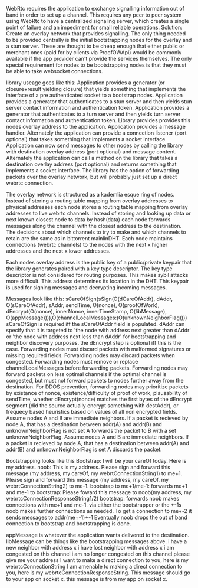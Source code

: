 WebRtc requires the application to exchange signalling information out of band in order to set up a channel. This requires any peer to peer system using WebRtc to have a centralized signaling server, which creates a single point of failure and an impediment for small reliable operations. 
Solution: Create an overlay network that provides signalling. The only thing needed to be provided centrally is the initial bootstrapping nodes for the overlay and a stun server. These are thought to be cheap enough that either public or merchant ones (paid for by clients via ProofOWApi) would be commonly available if the app provider can't provide the services themselves. The only special requirement for nodes to be bootstrapping nodes is that they must be able to take websocket connections.

library useage goes like this:
Application provides a generator (or closure+result yielding closure) that yields something that implements the interface of a pre authenticated socket to a bootstrap nodes. 
Application provides a generator that authenticates to a stun server and then yields stun server contact information and authentication token.
Application provides a generator that authenticates to a turn server and then yields turn server contact information and authentication token. 
Library provides provides this nodes overlay address to the application.
Application provides a message handler.
Alternately the application can provide a connection listener (port optional) that takes something that implements a socket interface.
Application can now send messages to other nodes by calling the library with destination overlay address (port optional) and message content. 
Alternately the application can call a method on the library that takes a destination overlay address (port optional) and returns something that implements a socket interface. The library has the option of forwarding packets over the overlay network, but will probably just set up a direct webrtc connection.

The overlay network is structured as a kademlia esque ring of nodes. Instead of storing a routing table mapping from overlay addresses to physical addresses each node stores a routing table mapping from overlay addresses to live webrtc channels. Instead of storing and looking up data or next known closest node to data by hash(data) each node forwards messages along the channel with the closest address to the destination. The decisions about which channels to try to make and which channels to retain are the same as in bittorrent mainlinDHT.
Each node maintains connections (webrtc channels) to the nodes with the next x higher addresses and the next x lower addresses. 

Each nodes overlay address is the public key of a public/private keypair that the library generates paired with a key type descriptor. The key type descriptor is not considered for routing purposes.
This makes sybil attacks more difficult. This address determines its location in the DHT. This keypair is used for signing messages and decrypting incoming messages.

Messages look like this: sCareOfSign(sSign(O(dCareOfAddr), dAddr, O(sCareOfAddr), sAddr, sendTime, O(nonce), O(proofOfWork), dEncrypt(O(nonce), innerNonce, innerTimeStamp, O(libMessage), O(appMessage)))),O(channelLocalMessages:(O(unknownNeighborFlag))))
sCareOfSign is required iff the sCareOfAddr field is populated.
dAddr can specify that it is targeted to 'the node with address next greater than dAddr' or 'the node with address next less than dAddr' for bootstrapping and neighbor discovery purposes. the dEncrypt step is optional iff this is the case.
Forwarding nodes must discard packets with malformed signatures or missing required fields. 
Forwarding nodes may discard packets when congested.
Forwarding nodes must remove or replace channelLocalMessages before forwarding packets.
Forwarding nodes may forward packets on less optimal channels if the optimal channel is congested, but must not forward packets to nodes further away from the destination.
For DDOS prevention, forwarding nodes may prioritize packets by existance of nonce, existence/difficulty of proof of work, plausability of sendTime, whether dEncrypt(nonce) matches the first bytes of the dEncrypt segment (did the source actually encrypt something with destAddr), or frequecy based heuristics based on values of all non encrypted fields.
Assume nodes A and B are immediate neighbors. If a packet is recieved by node A, that has a destination between addr(A) and addr(B) and unknownNeighborFlag is not set A forwards the packet to B with a set unknownNeighborFlag.
Assume nodes A and B are immediate neighbors. If a packet is recieved by node A, that has a destination between addr(A) and addr(B) and unknownNeighborFlag is set A discards the packet.

Bootstrapping looks like this
Bootstrap: I will be your careOf today. Here is my address.
noob: This is my address. Please sign and forward this message (my address, my careOf, my webrtConnectionString1) to me+1. Please sign and forward this message (my address, my careOf, my webrtConnectionString2) to me-1.
bootstrap to me+1/me-1: forwards
me+1 and me-1 to bootstrap: Please foward this message to noob(my address, my webrtcConnectionResponseString1/2)
bootstrap: forwards
noob makes connections with me+1 and me-1.
via either the bootstrapper or the +-1s noob makes further connections as needed. To get a connection to me+-2 it sends messages to addr(me+-1)+-1 Eventually noob drops the out of band connection to bootstrap and bootstrapping is done. 

appMessage is whatever the application wants delivered to the destination.
libMessage can be things like
    the bootstrapping messages above. 
    i have a new neighbor with address x
    i have lost neighbor with address x
    i am congested on this channel
    i am no longer congested on this channel
    please give me your address
    I want to make a direct connection to you, here is my webrtcConnectionString
    I am amenable to making a direct connection to you, here is my webrtcConnectionResponseString.
    This message should go to your app on socket x. 
    this message is from my app on socket x. 
